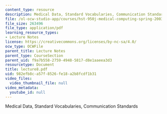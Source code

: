 ```yaml
---
content_type: resource
description: Medical Data, Standard Vocabularies, Communication Standards
file: /ol-ocw-studio-app/courses/hst-950j-medical-computing-spring-2003/982efb8ca57f8526fe18a2b8fcdf1b31_lecture8.pdf
file_size: 263496
file_type: application/pdf
learning_resource_types:
- Lecture Notes
license: https://creativecommons.org/licenses/by-nc-sa/4.0/
ocw_type: OCWFile
parent_title: Lecture Notes
parent_type: CourseSection
parent_uid: f9a7b558-2759-4948-5817-d8e1aaeea3d3
resourcetype: Document
title: lecture8.pdf
uid: 982efb8c-a57f-8526-fe18-a2b8fcdf1b31
video_files:
  video_thumbnail_file: null
video_metadata:
  youtube_id: null
---
```

Medical Data, Standard Vocabularies, Communication Standards